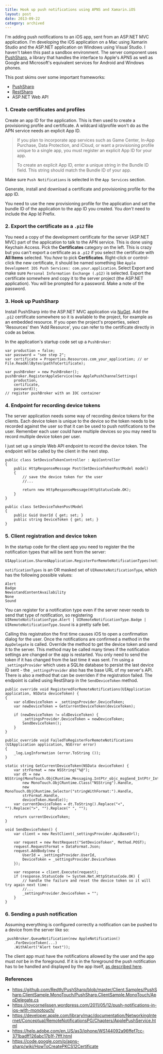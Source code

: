 ```yaml
---
title: Hook up push notifications using APNS and Xamarin.iOS
layout: post
date: 2013-09-22
category: archived
---
```


I'm adding push notifications to an iOS app, sent from an ASP.NET MVC application. I'm developing the iOS application on a Mac using Xamarin Studio and the ASP.NET application on Windows using Visual Studio. I haven't taken this past a sandbox environment. The server component uses [PushSharp](https://github.com/Redth/PushSharp), a library that handles the interface to Apple's APNS as well as Google and Microsoft's equivalent services for Android and Windows phones.

This post skims over some important frameworks:

- [PushSharp](https://github.com/Redth/PushSharp)
- [RestSharp](https://restsharp.org/)
- ASP.NET Web API

### 1. Create certificates and profiles

Create an app ID for the application. This is then used to create a provisioning profile and certificate. A wildcard id/profile won't do as the APN service needs an explicit App ID.

> If you plan to incorporate app services such as Game Center, In-App Purchase, Data Protection, and iCloud, or want a provisioning profile unique to a single app, you must register an explicit App ID for your app.
>
> To create an explicit App ID, enter a unique string in the Bundle ID field. This string should match the Bundle ID of your app.

Make sure `Push Notifications` is selected in the `App Services` section.

Generate, install and download a certificate and provisioning profile for the app ID.

You need to use the new provisioning profile for the application and set the bundle ID of the application to the app ID you created. You _don't_ need to include the App Id Prefix.


### 2. Export the certificate as a `.p12` file

You need a copy of the development certificate for the server (ASP.NET MVC) part of the application to talk to the APN service. This is done using Keychain Access. Pick the **Certificates** category on the left. This is crazy but you can't export a certificate as a `.p12` if you select the certificate with **All Items** selected. You _have_ to pick **Certificates**. Right-click or control-click the new certificate, it should be named something like `Apple Development IOS Push Services: com.your.application`. Select Export and make sure `Personal Information Exchange (.p12)` is selected. Export the certificate somewhere and copy it to the server project (the ASP.NET application). You will be prompted for a password. Make a note of the password.

### 3. Hook up PushSharp

Install PushSharp into the ASP.NET MVC application via [NuGet](https://www.nuget.org/packages/PushSharp). Add the `.p12` certificate somewhere so it is available to the project, for example as an embedded resource. If you open the project's properties, select 'Resources' then 'Add Resource', you can refer to the certificate directly in code as below.

In the application's startup code set up a `PushBroker`:

	var production = false;
	var password = "see step 2";
	var certificate = Properties.Resources.com_your_application; // or File.ReadAllBytes(pathToCertificate);

	var pushBroker = new PushBroker();
	pushBroker.RegisterAppleService(new ApplePushChannelSettings(
		production,
		certificate,
		password));
	// register pushBroker with an IOC container


### 4. Endpoint for recording device tokens

The server application needs some way of recording device tokens for the clients. Each device token is unique to the device so the token needs to be recorded against the user so that it can be used to push notifications to the user. Remember each user could have multiple devices so you may need to record multiple device token per user.

I just set up a simple Web API endpoint to record the device token. The endpoint will be called by the client in the next step.

    public class SetDeviceTokenController : ApiController
    {
        public HttpResponseMessage Post(SetDeviceTokenPostModel model)
        {
        	// save the device token for the user
        	//...

            return new HttpResponseMessage(HttpStatusCode.OK);
        }
    }

    public class SetDeviceTokenPostModel
    {
        public Guid UserId { get; set; }
        public string DeviceToken { get; set; }
    }

### 5. Client registration and device token

In the startup code for the client app you need to register the the notification types that will be sent from the server:

	UIApplication.SharedApplication.RegisterForRemoteNotificationTypes(notificationTypes);

`notificationTypes` is an OR masked set of `UIRemoteNotificationType`, which has the following possible values:

	Alert
	Badge
	NewsstandContentAvailability
	None
	Sound

You can register for a notification type even if the server never needs to send that type of notification, so registering `UIRemoteNotificationType.Alert | UIRemoteNotificationType.Badge | UIRemoteNotificationType.Sound` is a pretty safe bet.

Calling this registration the first time causes iOS to open a confirmation dialog for the user. Once the notifications are confirmed a method in the `AppDelegate` is called. Override the method to get the device token and send it to the server. This method may be called many times if the notification settings are changed or the app is restarted. You only need to send the token if it has changed from the last time it was sent. I'm using a `_settingsProvider` which uses a SQLite database to persist the last device ID sent - the `_settingsProvider` also has the base URL of my server's API. There is also a method that can be overriden if the registration failed. The endpoint is called using RestSharp in the `SendDeviceToken` method.

	public override void RegisteredForRemoteNotifications(UIApplication application, NSData deviceToken) {
	{
		var oldDeviceToken = _settingsProvider.DeviceToken;
		var newDeviceToken = GetCurrentDeviceToken(deviceToken);

		if (newDeviceToken != oldDeviceToken) {
			_settingsProvider.DeviceToken = newDeviceToken;
			SendDeviceToken();
		}
	}

	public override void FailedToRegisterForRemoteNotifications (UIApplication application, NSError error)
	{
		_log.LogInformation (error.ToString ());
	}

	static string GetCurrentDeviceToken(NSData deviceToken) {
		var strFormat = new NSString("%@");
		var dt = new NSString(MonoTouch.ObjCRuntime.Messaging.IntPtr_objc_msgSend_IntPtr_IntPtr(
			new MonoTouch.ObjCRuntime.Class("NSString").Handle, 
			new MonoTouch.ObjCRuntime.Selector("stringWithFormat:").Handle, 
			strFormat.Handle, 
			deviceToken.Handle));
		var currentDeviceToken = dt.ToString().Replace("<", "").Replace(">", "").Replace(" ", "");

		return currentDeviceToken;
	}

	void SendDeviceToken() {
		var client = new RestClient(_settingsProvider.ApiBaseUrl);

		var request = new RestRequest("SetDeviceToken", Method.POST);
		request.RequestFormat = DataFormat.Json;
		request.AddBody(new {
			UserId = _settingsProvider.UserId,
			DeviceToken = _settingsProvider.DeviceToken
		});

		var response = client.Execute(request);
		if (response.StatusCode != System.Net.HttpStatusCode.OK) {
			// handle the failure and reset the device token so it will try again next time:
			//...
			_settingsProvider.DeviceToken = "";
		}
	}


### 6. Sending a push notification

Assuming everything is configured correctly a notification can be pushed to a device from the server like so:

	_pushBroker.QueueNotification(new AppleNotification()
		.ForDeviceToken(...)
		.WithAlert("Alert text"));

The client app must have the notifications allowed by the user and the app must _not_ be in the foreground. If it is in the foreground the push notification has to be handled and displayed by the app itself, [as described here](https://roycornelissen.wordpress.com/2011/05/12/push-notifications-in-ios-with-monotouch/).


### References

- <https://github.com/Redth/PushSharp/blob/master/Client.Samples/PushSharp.ClientSample.MonoTouch/PushSharp.ClientSample.MonoTouch/AppDelegate.cs>
- <https://roycornelissen.wordpress.com/2011/05/12/push-notifications-in-ios-with-monotouch/>
- <https://developer.apple.com/library/mac/documentation/NetworkingInternet/Conceptual/RemoteNotificationsPG/Chapters/ApplePushService.html>
- <https://help.adobe.com/en_US/as3/iphone/WS144092a96ffef7cc-371badff126abc17b1f-7fff.html>
- <https://code.google.com/p/apns-sharp/wiki/HowToCreatePKCS12Certificate>
